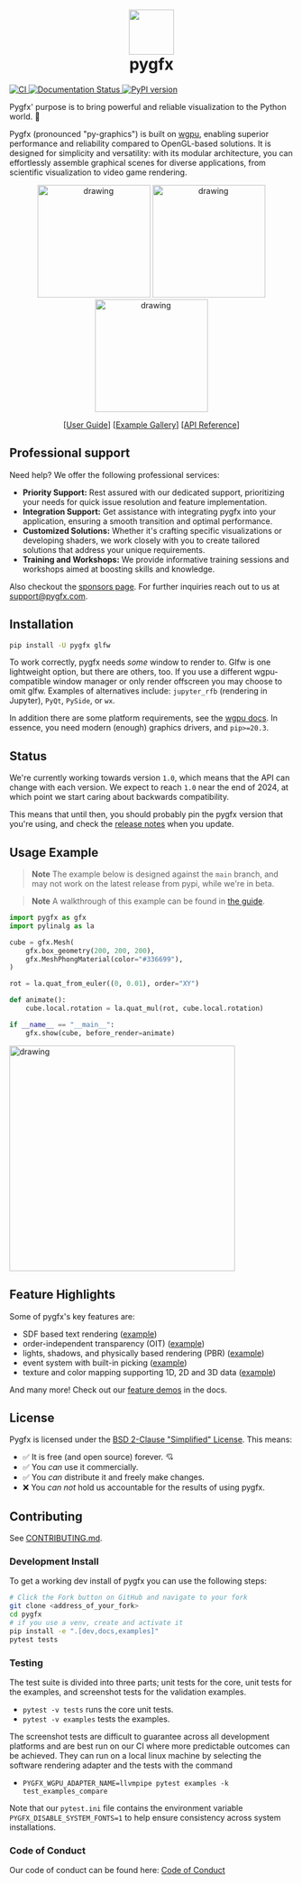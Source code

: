 <h1 align="center"><img src="docs/_static/pygfx.svg" height="80"><br>pygfx</h1>

[![CI ](https://github.com/pygfx/pygfx/workflows/CI/badge.svg)
](https://github.com/pygfx/pygfx/actions)
[![Documentation Status
](https://readthedocs.org/projects/pygfx/badge/?version=stable)
](https://pygfx.readthedocs.io)
[![PyPI version ](https://badge.fury.io/py/pygfx.svg)
](https://badge.fury.io/py/pygfx)

Pygfx' purpose is to bring powerful and reliable visualization to the Python world. 🚀

Pygfx (pronounced "py-graphics") is built on [wgpu](https://github.com/pygfx/wgpu-py/), enabling superior performance and reliability compared to OpenGL-based solutions. It is designed for simplicity and versatility: with its modular architecture, you can effortlessly assemble graphical scenes for diverse applications, from scientific visualization to video game rendering.

<p align="center">
<img src="./docs/_static/readme_sponza.png" alt="drawing" width="200"/>
<img src="./docs/_static/readme_pbr_example.webp" alt="drawing" width="200"/>
<img src="./docs/_static/readme_torus_knot_wire.png" alt="drawing" width="200"/>
</p>
<p align="center">
[<a href="https://pygfx.com/stable/guide.html">User Guide</a>]
[<a href="https://pygfx.com/stable/_gallery/index.html">Example Gallery</a>]
[<a href="https://pygfx.com/stable/reference.html">API Reference</a>]
</p>

## Professional support

Need help? We offer the following professional services:

* **Priority Support:** Rest assured with our dedicated support, prioritizing your needs for quick issue resolution and feature implementation.
* **Integration Support:** Get assistance with integrating pygfx into your application, ensuring a smooth transition and optimal performance.
* **Customized Solutions:** Whether it's crafting specific visualizations or developing shaders, we work closely with you to create tailored solutions that address your unique requirements.
* **Training and Workshops:** We provide informative training sessions and workshops aimed at boosting skills and knowledge.

Also checkout the [sponsors page](https://github.com/sponsors/pygfx).
For further inquiries reach out to us at [support@pygfx.com](mailto:support@pygfx.com).

## Installation

```bash
pip install -U pygfx glfw
```

To work correctly, pygfx needs _some_ window to render to. Glfw is one
lightweight option, but there are others, too. If you use a different
wgpu-compatible window manager or only render offscreen you may choose to omit
glfw. Examples of alternatives include: `jupyter_rfb` (rendering in Jupyter),
`PyQt`, `PySide`, or `wx`.

In addition there are some platform
requirements, see the [wgpu docs](https://wgpu-py.readthedocs.io/en/stable/start.html). In
essence, you need modern (enough) graphics drivers, and `pip>=20.3`.

## Status

We're currently working towards version `1.0`, which means that the API
can change with each version. We expect to reach `1.0` near the end of
2024, at which point we start caring about backwards compatibility.

This means that until then, you should probably pin the pygfx version
that you're using, and check the [release notes](https://github.com/pygfx/pygfx/releases)
when you update.

## Usage Example

> **Note**
> The example below is designed against the `main` branch,
> and may not work on the latest release from pypi, while we're in beta.

> **Note**
> A walkthrough of this example can be found in [the
> guide](https://pygfx.com/stable/guide.html#how-to-use-pygfx).

```python
import pygfx as gfx
import pylinalg as la

cube = gfx.Mesh(
    gfx.box_geometry(200, 200, 200),
    gfx.MeshPhongMaterial(color="#336699"),
)

rot = la.quat_from_euler((0, 0.01), order="XY")

def animate():
    cube.local.rotation = la.quat_mul(rot, cube.local.rotation)

if __name__ == "__main__":
    gfx.show(cube, before_render=animate)

```
<img src="./docs/_static/guide_rotating_cube.gif" alt="drawing" width="400"/>


## Feature Highlights
Some of pygfx's key features are:

- SDF based text rendering ([example](
  https://pygfx.com/stable/_gallery/feature_demo/text_contrast.html))
- order-independent transparency (OIT) ([example](
  https://pygfx.com/stable/_gallery/feature_demo/transparency2.html))
- lights, shadows, and physically based rendering (PBR) ([example](
  https://pygfx.com/stable/_gallery/feature_demo/pbr.html))
- event system with built-in picking ([example](
  https://pygfx.com/stable/_gallery/feature_demo/picking_points.html))
- texture and color mapping supporting 1D, 2D and 3D data ([example](
  https://pygfx.com/stable/_gallery/feature_demo/colormap_channels.html))


And many more! Check out our [feature demos](
https://pygfx.com/stable/_gallery/index.html) in the docs.

## License

Pygfx is licensed under the [BSD 2-Clause "Simplified" License](LICENSE). This means:

- :white_check_mark: It is free (and open source) forever. :cupid:
- :white_check_mark: You _can_ use it commercially.
- :white_check_mark: You _can_ distribute it and freely make changes.
- :x: You _can not_ hold us accountable for the results of using pygfx.

## Contributing

See [CONTRIBUTING.md](CONTRIBUTING.md).

### Development Install
To get a working dev install of pygfx you can use the following steps:

```bash
# Click the Fork button on GitHub and navigate to your fork
git clone <address_of_your_fork>
cd pygfx
# if you use a venv, create and activate it
pip install -e ".[dev,docs,examples]"
pytest tests
```

### Testing

The test suite is divided into three parts; unit tests for the core, unit
tests for the examples, and screenshot tests for the validation examples.

* `pytest -v tests` runs the core unit tests.
* `pytest -v examples` tests the examples.

The screenshot tests are difficult to guarantee across all development
platforms and are best run on our CI where more predictable outcomes can be
achieved. They can run on a local linux machine by selecting the software
rendering adapter and the tests with the command

* `PYGFX_WGPU_ADAPTER_NAME=llvmpipe pytest examples -k test_examples_compare`

Note that our `pytest.ini` file contains the environment variable
`PYGFX_DISABLE_SYSTEM_FONTS=1` to help ensure consistency across system
installations.


### Code of Conduct

Our code of conduct can be found here: [Code of Conduct](./CODE_OF_CONDUCT.md)
